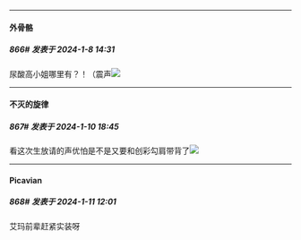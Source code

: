 
*****

####  外骨骼  
##### 866#       发表于 2024-1-8 14:31

尿酸高小姐哪里有？！（震声<img src="https://static.saraba1st.com/image/smiley/face2017/112.png" referrerpolicy="no-referrer">


*****

####  不灭的旋律  
##### 867#       发表于 2024-1-10 18:45

看这次生放请的声优怕是不是又要和创彩勾肩带背了<img src="https://static.saraba1st.com/image/smiley/face2017/067.png" referrerpolicy="no-referrer">


*****

####  Picavian  
##### 868#       发表于 2024-1-11 12:01

艾玛前辈赶紧实装呀

